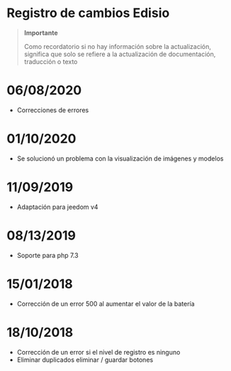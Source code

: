 # Registro de cambios Edisio

>**Importante**
>
>Como recordatorio si no hay información sobre la actualización, significa que solo se refiere a la actualización de documentación, traducción o texto

# 06/08/2020

- Correcciones de errores

# 01/10/2020

- Se solucionó un problema con la visualización de imágenes y modelos

# 11/09/2019

- Adaptación para jeedom v4

# 08/13/2019

- Soporte para php 7.3

# 15/01/2018

- Corrección de un error 500 al aumentar el valor de la batería

# 18/10/2018

- Corrección de un error si el nivel de registro es ninguno
- Eliminar duplicados eliminar / guardar botones
